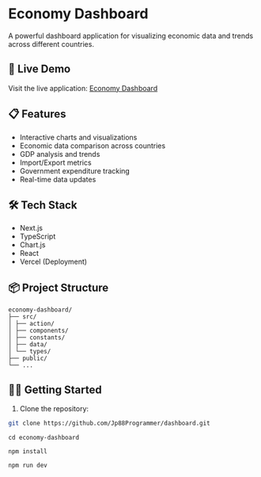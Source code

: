# Economy Dashboard

A powerful dashboard application for visualizing economic data and trends across different countries.

## 🚀 Live Demo

Visit the live application: [Economy Dashboard](https://economy-dashboard-phi.vercel.app/)

## 📋 Features

- Interactive charts and visualizations
- Economic data comparison across countries
- GDP analysis and trends
- Import/Export metrics
- Government expenditure tracking
- Real-time data updates

## 🛠️ Tech Stack

- Next.js
- TypeScript
- Chart.js
- React
- Vercel (Deployment)

## 📦 Project Structure
```
economy-dashboard/
├── src/
│ ├── action/
│ ├── components/
│ ├── constants/
│ ├── data/
│ └── types/
├── public/
└── ...
```

## 🏃‍♂️ Getting Started

1. Clone the repository:

```bash
git clone https://github.com/Jp88Programmer/dashboard.git
```

```
cd economy-dashboard
```

```
npm install
```

```
npm run dev
```
